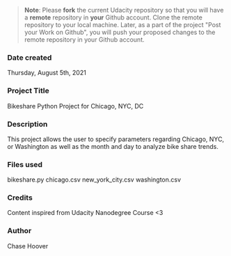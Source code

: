 >**Note**: Please **fork** the current Udacity repository so that you will have a **remote** repository in **your** Github account. Clone the remote repository to your local machine. Later, as a part of the project "Post your Work on Github", you will push your proposed changes to the remote repository in your Github account.

### Date created
Thursday, August 5th, 2021

### Project Title
Bikeshare Python Project for Chicago, NYC, DC

### Description
This project allows the user to specify parameters regarding Chicago, NYC, or Washington as well
as the month and day to analyze bike share trends.

### Files used
bikeshare.py
chicago.csv
new_york_city.csv
washington.csv

### Credits
Content inspired from Udacity Nanodegree Course <3

### Author
Chase Hoover
